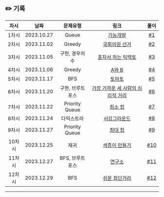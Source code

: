 ## ✏️ 기록

|  차시  |    날짜    |     문제유형     |                                          링크                                          |  풀이   |
| :----: | :--------: | :--------------: | :------------------------------------------------------------------------------------: | :-----: |
| 1차시  | 2023.10.27 |      Queue       |      [기능개발](https://school.programmers.co.kr/learn/courses/30/lessons/42586)       | [#1]()  |
| 2차시  | 2023.11.02 |      Greedy      |                 [국회의원 선거](https://www.acmicpc.net/problem/1417)                  | [#2]()  |
| 3차시  | 2023.11.05 |  구현, 경우의수  | [혼자서 하는 틱택토](https://school.programmers.co.kr/learn/courses/30/lessons/160585) | [#3]()  |
| 4차시  | 2023.11.06 |      Greedy      |                     [A와 B](https://www.acmicpc.net/problem/12904)                     | [#4]()  |
| 5차시  | 2023.11.17 |       BFS        |                     [토마토](https://www.acmicpc.net/problem/7576)                     | [#5]()  |
| 6차시  | 2023.11.20 | 구현, 브루트포스 |       [가장 가까운 세 사람의 심리적 거리](https://www.acmicpc.net/problem/20529)       | [#6]()  |
| 7차시  | 2023.11.22 |  Priority Queue  |                    [최소 힙](https://www.acmicpc.net/problem/1927)                     | [#7]()  |
| 8차시  | 2023.11.24 |    다익스트라    |                 [서강그라운드](https://www.acmicpc.net/problem/14938)                  | [#8]()  |
| 9차시  | 2023.11.27 |  Priority Queue  |                    [최대 힙](https://www.acmicpc.net/problem/11279)                    | [#9]()  |
| 10차시 | 2023.12.25 |       재귀       |                 [색종이 만들기](https://www.acmicpc.net/problem/2630)                  | [#10]() |
| 11차시 | 2023.12.27 | BFS, 브루트포스  |                    [연구소](https://www.acmicpc.net/problem/14502)                     | [#11]() |
| 12차시 | 2023.12.29 |       BFS        |                 [쉬운 최단거리](https://www.acmicpc.net/problem/14940)                 | [#12]() |

---
